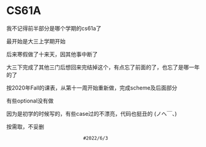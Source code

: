 # CS61A

我不记得前半部分是哪个学期的cs61a了

最开始是大三上学期开始

后来寒假做了十来天，因其他事中断了


大三下完成了其他三门后想回来完结掉这个，有点忘了前面的了，也忘了是哪一年的了

按2020年Fall的课表，从第十一周开始重新做，完成scheme及后面部分

有些optional没有做

因为是初学的时候写的，有些case过的不漂亮，代码也挺丑的 (ノへ￣、)

按需取，不妥删

                                #2022/6/3
